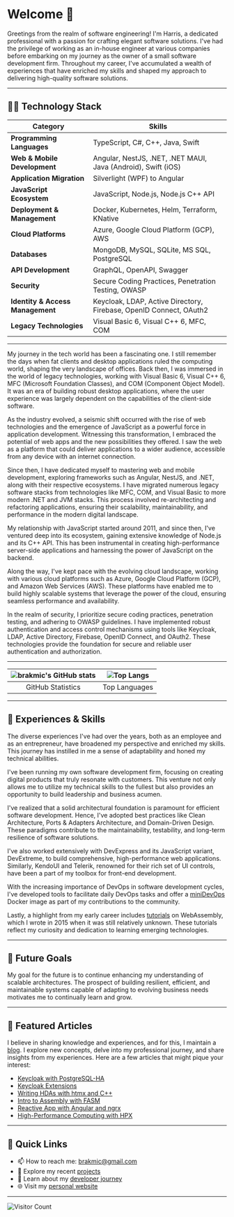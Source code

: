 # Welcome 👋

Greetings from the realm of software engineering! I'm Harris, a dedicated professional with a passion for crafting elegant software solutions. I've had the privilege of working as an in-house engineer at various companies before embarking on my journey as the owner of a small software development firm. Throughout my career, I've accumulated a wealth of experiences that have enriched my skills and shaped my approach to delivering high-quality software solutions.

---

## 👨‍💻 Technology Stack

| Category                      | Skills                                                               |
|-------------------------------|----------------------------------------------------------------------|
| **Programming Languages**    | TypeScript, C#, C++, Java, Swift                                     |
| **Web & Mobile Development** | Angular, NestJS, .NET, .NET MAUI, Java (Android), Swift (iOS)          |
| **Application Migration**    | Silverlight (WPF) to Angular                                          |
| **JavaScript Ecosystem**     | JavaScript, Node.js, Node.js C++ API                                  |
| **Deployment & Management**  | Docker, Kubernetes, Helm, Terraform, KNative                         |
| **Cloud Platforms**          | Azure, Google Cloud Platform (GCP), AWS                               |
| **Databases**                | MongoDB, MySQL, SQLite, MS SQL, PostgreSQL                           |
| **API Development**          | GraphQL, OpenAPI, Swagger                                            |
| **Security**                 | Secure Coding Practices, Penetration Testing, OWASP                  |
| **Identity & Access Management** | Keycloak, LDAP, Active Directory, Firebase, OpenID Connect, OAuth2   |
| **Legacy Technologies**      | Visual Basic 6, Visual C++ 6, MFC, COM                               |

---

My journey in the tech world has been a fascinating one. I still remember the days when fat clients and desktop applications ruled the computing world, shaping the very landscape of offices. Back then, I was immersed in the world of legacy technologies, working with Visual Basic 6, Visual C++ 6, MFC (Microsoft Foundation Classes), and COM (Component Object Model). It was an era of building robust desktop applications, where the user experience was largely dependent on the capabilities of the client-side software.

As the industry evolved, a seismic shift occurred with the rise of web technologies and the emergence of JavaScript as a powerful force in application development. Witnessing this transformation, I embraced the potential of web apps and the new possibilities they offered. I saw the web as a platform that could deliver applications to a wider audience, accessible from any device with an internet connection.

Since then, I have dedicated myself to mastering web and mobile development, exploring frameworks such as Angular, NestJS, and .NET, along with their respective ecosystems. I have migrated numerous legacy software stacks from technologies like MFC, COM, and Visual Basic to more modern .NET and JVM stacks. This process involved re-architecting and refactoring applications, ensuring their scalability, maintainability, and performance in the modern digital landscape.

My relationship with JavaScript started around 2011, and since then, I've ventured deep into its ecosystem, gaining extensive knowledge of Node.js and its C++ API. This has been instrumental in creating high-performance server-side applications and harnessing the power of JavaScript on the backend.

Along the way, I've kept pace with the evolving cloud landscape, working with various cloud platforms such as Azure, Google Cloud Platform (GCP), and Amazon Web Services (AWS). These platforms have enabled me to build highly scalable systems that leverage the power of the cloud, ensuring seamless performance and availability.

In the realm of security, I prioritize secure coding practices, penetration testing, and adhering to OWASP guidelines. I have implemented robust authentication and access control mechanisms using tools like Keycloak, LDAP, Active Directory, Firebase, OpenID Connect, and OAuth2. These technologies provide the foundation for secure and reliable user authentication and authorization.

---

| ![brakmic's GitHub stats](https://github-readme-stats.vercel.app/api?username=brakmic&show_icons=true&theme=radical) | ![Top Langs](https://github-readme-stats.vercel.app/api/top-langs/?username=brakmic&layout=compact&theme=radical) |
|:---:|:---:|
| GitHub Statistics | Top Languages |

---

## 💼 Experiences & Skills

The diverse experiences I've had over the years, both as an employee and as an entrepreneur, have broadened my perspective and enriched my skills. This journey has instilled in me a sense of adaptability and honed my technical abilities.

I've been running my own software development firm, focusing on creating digital products that truly resonate with customers. This venture not only allows me to utilize my technical skills to the fullest but also provides an opportunity to build leadership and business acumen.

I've realized that a solid architectural foundation is paramount for efficient software development. Hence, I've adopted best practices like Clean Architecture, Ports & Adapters Architecture, and Domain-Driven Design. These paradigms contribute to the maintainability, testability, and long-term resilience of software solutions.

I've also worked extensively with DevExpress and its JavaScript variant, DevExtreme, to build comprehensive, high-performance web applications. Similarly, KendoUI and Telerik, renowned for their rich set of UI controls, have been a part of my toolbox for front-end development.

With the increasing importance of DevOps in software development cycles, I've developed tools to facilitate daily DevOps tasks and offer a [miniDevOps](https://github.com/brakmic/miniDevOps) Docker image as part of my contributions to the community.

Lastly, a highlight from my early career includes [tutorials](https://github.com/brakmic/bazaar/tree/master/webassembly) on WebAssembly, which I wrote in 2015 when it was still relatively unknown. These tutorials reflect my curiosity and dedication to learning emerging technologies.

---

## 🎯 Future Goals

My goal for the future is to continue enhancing my understanding of scalable architectures. The prospect of building resilient, efficient, and maintainable systems capable of adapting to evolving business needs motivates me to continually learn and grow.

---

## 📖 Featured Articles

I believe in sharing knowledge and experiences, and for this, I maintain a [blog](https://blog.brakmic.com). I explore new concepts, delve into my professional journey, and share insights from my experiences. Here are a few articles that might pique your interest:

- [Keycloak with PostgreSQL-HA](https://blog.brakmic.com/keycloak-with-postgresql-ha-on-kubernetes/)
- [Keycloak Extensions](https://blog.brakmic.com/keycloak-extensions/)
- [Writing HDAs with htmx and C++](https://blog.brakmic.com/writing-hdas-with-htmx-and-c/)
- [Intro to Assembly with FASM](https://blog.brakmic.com/intro-to-x86-assembly-with-fasm/)
- [Reactive App with Angular and ngrx](https://blog.brakmic.com/reactive-apps-with-angular-ngrx/)
- [High-Performance Computing with HPX](https://blog.brakmic.com/high-performance-computing-with-hpx/)

---

## 🔗 Quick Links

- 📫 How to reach me: brakmic@gmail.com
- 🔭 Explore my recent [projects](https://github.com/brakmic?tab=repositories)
- 📘 Learn about my [developer journey](https://brakmic.dev)
- 🌐 Visit my [personal website](https://brakmic.com)

---

![Visitor Count](https://visitor-badge.laobi.icu/badge?page_id=brakmic.brakmic)
